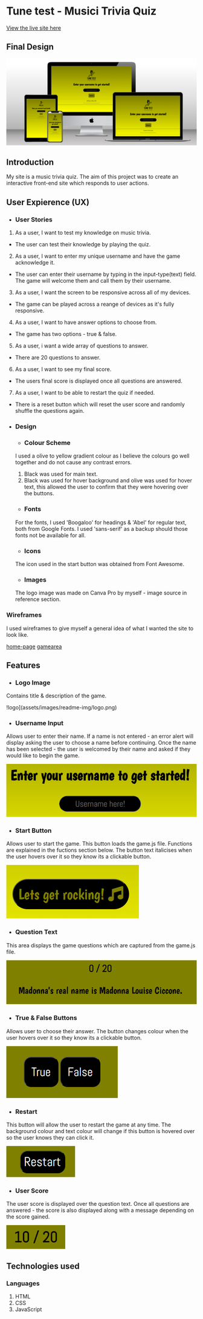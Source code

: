 # Tune test - Musici Trivia Quiz
[View the live site here](https://beccaob.github.io/music-trivia/)

## Final Design 
![website mockup](assets/images/readme-img/mockup.png)

## Introduction
My site is a music trivia quiz. The aim of this project was to create an interactive front-end site which responds to user actions. 

## User Expierence (UX)
- ### User Stories
1. As a user, I want to test my knowledge on music trivia.
- The user can test their knowledge by playing the quiz. 
2. As a user, I want to enter my unique username and have the game acknowledge it. 
- The user can enter their username by typing in the input-type(text) field. The game will welcome them and call them by their username. 
3. As a user, I want the screen to be responsive across all of my devices. 
- The game can be played across a reange of devices as it's fully responsive. 
4. As a user, I want to have answer options to choose from. 
- The game has two options - true & false. 
5. As a user, i want a wide array of questions to answer. 
- There are 20 questions to answer. 
6. As a user, I want to see my final score. 
- The users final score is displayed once all questions are answered. 
7. As a user, I want to be able to restart the quiz if needed. 
- There is a reset button which will reset the user score and randomly shuffle the questions again. 

- ### Design 
    - ### Colour Scheme 
    I used a olive to yellow gradient colour as I believe the colours go well together and do not cause any contrast errors. 
    1. Black was used for main text.  
    4. Black was used for hover background and olive was used for hover text, this allowed the user to confirm that they were hovering over the buttons. 
 

    - ### Fonts
    For the fonts, I used 'Boogaloo' for headings & 'Abel' for regular text, both from Google Fonts. I used 'sans-serif' as a backup should those fonts not be available for all.

    - ### Icons 
    The icon used in the start button was obtained from Font Awesome. 

    - ### Images
    The logo image was made on Canva Pro by myself - image source in reference section. 

### Wireframes
I used wireframes to give myself a general idea of what I wanted the site to look like.

[home-page](assets/images/readme-img/home-page-wf.png)
[gamearea](assets/images/readme-img/game-wf.png)

## Features

- ### Logo Image

 Contains title & description of the game.

 !logo](assets/images/readme-img/logo.png)

- ### Username Input

 Allows user to enter their name. If a name is not entered - an error alert will display asking the user to choose a name before continuing. Once the name has been selected - the user is welcomed by their name and asked if they would like to begin the game.

 ![username](assets/images/readme-img/username.png)

- ### Start Button

Allows user to start the game. This button loads the game.js file. Functions are explained in the fuctions section below. The button text italicises when the user hovers over it so they know its a clickable button.

 ![start-btn](assets/images/readme-img/start.png)

- ### Question Text

 This area displays the game questions which are captured from the game.js file.

 ![question](assets/images/readme-img/question.png)

- ### True & False Buttons

Allows user to choose their answer. The button changes colour when the user hovers over it so they know its a clickable button.

 ![true-false](assets/images/readme-img/truefalse.png)

- ### Restart

 This button will allow the user to restart the game at any time. The background colour and text colour will change if this button is hovered over so the user knows they can click it.

 ![restart](assets/images/readme-img/restart.png)

- ### User Score

 The user score is displayed over the question text. Once all questions are answered - the score is also displayed along with a message depending on the score gained.

 ![score](assets/images/readme-img/score.png)

## Technologies used
 ### Languages
 1. HTML
 2. CSS
 3. JavaScript
   

